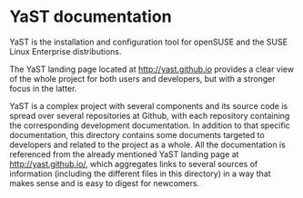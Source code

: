 YaST documentation
==================

YaST is the installation and configuration tool for openSUSE and the SUSE Linux
Enterprise distributions.

The YaST landing page located at http://yast.github.io provides a clear view of
the whole project for both users and developers, but with a stronger focus in
the latter.

YaST is a complex project with several components and its source code is spread
over several repositories at Github, with each repository containing the
corresponding development documentation. In addition to that specific
documentation, this directory contains some documents targeted to developers and
related to the project as a whole. All the documentation is referenced from the
already mentioned YaST landing page at http://yast.github.io/, which aggregates
links to several sources of information (including the different files in this
directory) in a way that makes sense and is easy to digest for newcomers.
